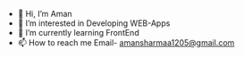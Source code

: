- 👋 Hi, I’m Aman
- 👀 I’m interested in Developing WEB-Apps
- 🌱 I’m currently learning FrontEnd
- 📫 How to reach me Email- amansharmaa1205@gmail.com

<!---
Amxn-2/Amxn-2 is a ✨ special ✨ repository because its `README.md` (this file) appears on your GitHub profile.
You can click the Preview link to take a look at your changes.
--->
